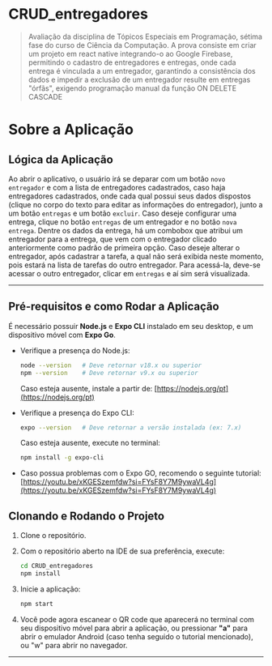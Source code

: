 # CRUD_entregadores
> Avaliação da disciplina de Tópicos Especiais em Programação, sétima fase do curso de Ciência da Computação. A prova consiste em criar um projeto em react native integrando-o ao Google Firebase,
> permitindo o cadastro de entregadores e entregas, onde cada entrega é vinculada a um entregador, garantindo a consistência dos dados e impedir a exclusão de um entregador resulte em entregas "órfãs", exigendo
> programação manual da função ON DELETE CASCADE

# Sobre a Aplicação

## Lógica da Aplicação

Ao abrir o aplicativo, o usuário irá se deparar com um botão ``novo entregador`` e com a lista de entregadores cadastrados, caso haja entregadores cadastrados, onde cada qual possui seus dados dispostos (clique no corpo do texto para editar as informações do entregador), junto a um botão ``entregas`` e um botão ``excluir``. Caso deseje configurar uma entrega, clique no botão ``entregas`` de um entregador e no botão ``nova entrega``. Dentre os dados da entrega, há um combobox que atribui um entregador para a entrega, que vem com o entregador clicado anteriormente como padrão de primeira opção. Caso deseje alterar o 
entregador, após cadastrar a tarefa, a qual não será exibida neste momento, pois estará na lista de tarefas do outro entregador. Para acessá-la, deve-se acessar o outro entregador, clicar em ``entregas`` e aí sim
será visualizada.

---
## Pré-requisitos e como Rodar a Aplicação

É necessário possuir **Node.js** e **Expo CLI** instalado em seu desktop, e um dispositivo móvel com **Expo Go**.

- Verifique a presença do Node.js:
  ```bash
  node --version   # Deve retornar v18.x ou superior
  npm --version    # Deve retornar v9.x ou superior
  ```
  Caso esteja ausente, instale a partir de: [https://nodejs.org/pt](https://nodejs.org/pt)

- Verifique a presença do Expo CLI:
  ```bash
  expo --version   # Deve retornar a versão instalada (ex: 7.x)
  ```
  Caso esteja ausente, execute no terminal:
  ```bash
  npm install -g expo-cli
  ```

- Caso possua problemas com o Expo GO, recomendo o seguinte tutorial:  
  [https://youtu.be/xKGESzemfdw?si=FYsF8Y7M9ywaVL4g](https://youtu.be/xKGESzemfdw?si=FYsF8Y7M9ywaVL4g)

## Clonando e Rodando o Projeto

1. Clone o repositório.
2. Com o repositório aberto na IDE de sua preferência, execute:
   ```bash
   cd CRUD_entregadores
   npm install
   ```
3. Inicie a aplicação:
   ```bash
   npm start
   ```

4. Você pode agora escanear o QR code que aparecerá no terminal com seu dispositivo móvel para abrir a aplicação, ou pressionar **"a"** para abrir o emulador Android (caso tenha seguido o tutorial mencionado), ou "w" para abrir no navegador.

---


